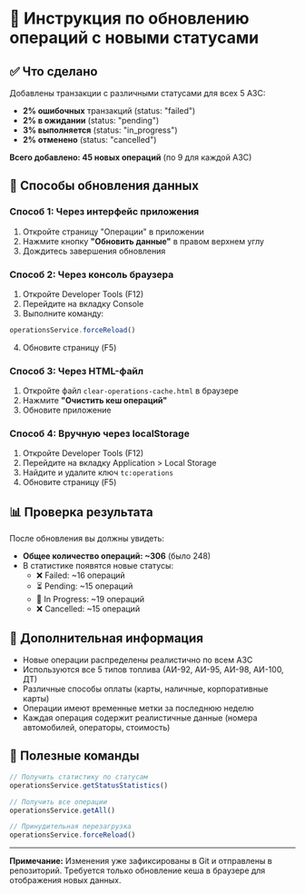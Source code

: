 # 🔄 Инструкция по обновлению операций с новыми статусами

## ✅ Что сделано

Добавлены транзакции с различными статусами для всех 5 АЗС:
- **2% ошибочных** транзакций (status: "failed") 
- **2% в ожидании** (status: "pending")
- **3% выполняется** (status: "in_progress") 
- **2% отменено** (status: "cancelled")

**Всего добавлено: 45 новых операций** (по 9 для каждой АЗС)

## 🚀 Способы обновления данных

### Способ 1: Через интерфейс приложения
1. Откройте страницу "Операции" в приложении
2. Нажмите кнопку **"Обновить данные"** в правом верхнем углу
3. Дождитесь завершения обновления

### Способ 2: Через консоль браузера
1. Откройте Developer Tools (F12)
2. Перейдите на вкладку Console
3. Выполните команду:
```javascript
operationsService.forceReload()
```
4. Обновите страницу (F5)

### Способ 3: Через HTML-файл
1. Откройте файл `clear-operations-cache.html` в браузере
2. Нажмите **"Очистить кеш операций"**  
3. Обновите приложение

### Способ 4: Вручную через localStorage
1. Откройте Developer Tools (F12)
2. Перейдите на вкладку Application > Local Storage
3. Найдите и удалите ключ `tc:operations`
4. Обновите страницу (F5)

## 📊 Проверка результата

После обновления вы должны увидеть:
- **Общее количество операций: ~306** (было 248)
- В статистике появятся новые статусы:
  - ❌ Failed: ~16 операций
  - ⏳ Pending: ~15 операций  
  - 🔄 In Progress: ~19 операций
  - ❌ Cancelled: ~15 операций

## 🎯 Дополнительная информация

- Новые операции распределены реалистично по всем АЗС
- Используются все 5 типов топлива (АИ-92, АИ-95, АИ-98, АИ-100, ДТ)
- Различные способы оплаты (карты, наличные, корпоративные карты)
- Операции имеют временные метки за последнюю неделю
- Каждая операция содержит реалистичные данные (номера автомобилей, операторы, стоимость)

## 🔗 Полезные команды

```javascript
// Получить статистику по статусам
operationsService.getStatusStatistics()

// Получить все операции
operationsService.getAll()

// Принудительная перезагрузка
operationsService.forceReload()
```

---
**Примечание:** Изменения уже зафиксированы в Git и отправлены в репозиторий. Требуется только обновление кеша в браузере для отображения новых данных.